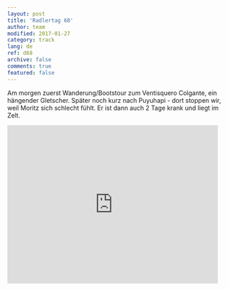 ```yaml
---   
layout: post 
title: 'Radlertag 68'  
author: team 
modified: 2017-01-27
category: track 
lang: de 
ref: d68
archive: false 
comments: true 
featured: false 
--- 
```


 Am morgen zuerst Wanderung/Bootstour zum Ventisquero Colgante, ein hängender Gletscher. Später noch kurz nach Puyuhapi - dort stoppen wir, weil Moritz sich schlecht fühlt. Er ist dann auch 2 Tage krank und liegt im Zelt.                                                                                                                                                                                                                                                                                 

<iframe width='480' height='360' src='http://track-kit.net/maps_s3/?v=embed&track=235125.gpx' frameborder='0' allowfullscreen></iframe>